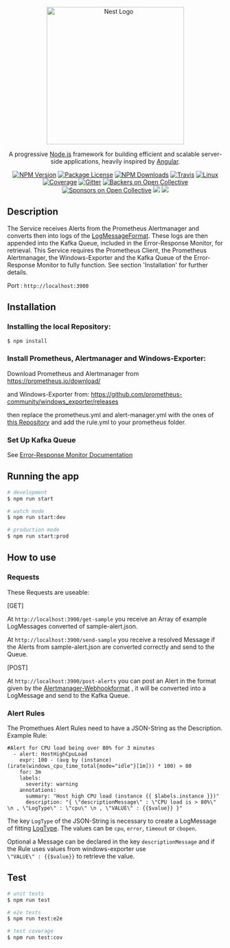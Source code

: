 <p align="center">
  <a href="http://nestjs.com/" target="blank"><img src="https://nestjs.com/img/logo_text.svg" width="320" alt="Nest Logo" /></a>
</p>

[travis-image]: https://api.travis-ci.org/nestjs/nest.svg?branch=master
[travis-url]: https://travis-ci.org/nestjs/nest
[linux-image]: https://img.shields.io/travis/nestjs/nest/master.svg?label=linux
[linux-url]: https://travis-ci.org/nestjs/nest
  
  <p align="center">A progressive <a href="http://nodejs.org" target="blank">Node.js</a> framework for building efficient and scalable server-side applications, heavily inspired by <a href="https://angular.io" target="blank">Angular</a>.</p>
    <p align="center">
<a href="https://www.npmjs.com/~nestjscore"><img src="https://img.shields.io/npm/v/@nestjs/core.svg" alt="NPM Version" /></a>
<a href="https://www.npmjs.com/~nestjscore"><img src="https://img.shields.io/npm/l/@nestjs/core.svg" alt="Package License" /></a>
<a href="https://www.npmjs.com/~nestjscore"><img src="https://img.shields.io/npm/dm/@nestjs/core.svg" alt="NPM Downloads" /></a>
<a href="https://travis-ci.org/nestjs/nest"><img src="https://api.travis-ci.org/nestjs/nest.svg?branch=master" alt="Travis" /></a>
<a href="https://travis-ci.org/nestjs/nest"><img src="https://img.shields.io/travis/nestjs/nest/master.svg?label=linux" alt="Linux" /></a>
<a href="https://coveralls.io/github/nestjs/nest?branch=master"><img src="https://coveralls.io/repos/github/nestjs/nest/badge.svg?branch=master#5" alt="Coverage" /></a>
<a href="https://gitter.im/nestjs/nestjs?utm_source=badge&utm_medium=badge&utm_campaign=pr-badge&utm_content=body_badge"><img src="https://badges.gitter.im/nestjs/nestjs.svg" alt="Gitter" /></a>
<a href="https://opencollective.com/nest#backer"><img src="https://opencollective.com/nest/backers/badge.svg" alt="Backers on Open Collective" /></a>
<a href="https://opencollective.com/nest#sponsor"><img src="https://opencollective.com/nest/sponsors/badge.svg" alt="Sponsors on Open Collective" /></a>
  <a href="https://paypal.me/kamilmysliwiec"><img src="https://img.shields.io/badge/Donate-PayPal-dc3d53.svg"/></a>
  <a href="https://twitter.com/nestframework"><img src="https://img.shields.io/twitter/follow/nestframework.svg?style=social&label=Follow"></a>
</p>
  <!--[![Backers on Open Collective](https://opencollective.com/nest/backers/badge.svg)](https://opencollective.com/nest#backer)
  [![Sponsors on Open Collective](https://opencollective.com/nest/sponsors/badge.svg)](https://opencollective.com/nest#sponsor)-->

## Description

The Service receives Alerts from the Prometheus Alertmanager and converts then into logs of the [LogMessageFormat](https://github.com/ccims/logging-message-format).
These logs are then appended into the Kafka Queue, included in the Error-Response Monitor, for retrieval. 
This Service requires the Prometheus Client, the Prometheus Alertmanager, the Windows-Exporter and the Kafka Queue of the Error-Response Monitor to fully function. See section 'Installation' for further details.

Port : `http://localhost:3900`

## Installation
### Installing the local Repository:

```bash
$ npm install
```
### Install Prometheus, Alertmanager and Windows-Exporter:

Download Prometheus and Alertmanager from https://prometheus.io/download/

and Windows-Exporter from: https://github.com/prometheus-community/windows_exporter/releases

then replace the prometheus.yml and alert-manager.yml with the ones of [this Repository](https://github.com/ccims/Prometheus-Alert-Converter/tree/dev/prometheus) and add the rule.yml to your prometheus folder.

### Set Up Kafka Queue 

See [Error-Response Monitor Documentation](https://github.com/ccims/error-response-monitoring-service/blob/dev/payment-service-monitor/README.md)


## Running the app

```bash
# development
$ npm run start

# watch mode
$ npm run start:dev

# production mode
$ npm run start:prod
```

## How to use

### Requests

These Requests are useable: 

[GET]

At `http://localhost:3900/get-sample` you receive an Array of example LogMessages converted of sample-alert.json.

At `http://localhost:3900/send-sample` you receive a resolved Message if the Alerts from sample-alert.json are converted correctly and send to the Queue.

[POST]

At `http://localhost:3900/post-alerts` you can post an Alert in the format given by the [Alertmanager-Webhookformat](https://prometheus.io/docs/alerting/latest/configuration/#webhook_config) , it will be converted into a LogMessage and send to the Kafka Queue.

### Alert Rules

The Promethues Alert Rules need to have a JSON-String as the Description. 
Example Rule:
```
#Alert for CPU load being over 80% for 3 minutes
  - alert: HostHighCpuLoad
    expr: 100 - (avg by (instance) (irate(windows_cpu_time_total{mode="idle"}[1m])) * 100) > 80
    for: 3m
    labels:
      severity: warning
    annotations:
      summary: "Host high CPU load (instance {{ $labels.instance }})"
      description: "{ \"descriptionMessage\" : \"CPU load is > 80%\" \n , \"LogType\" : \"cpu\" \n , \"VALUE\" : {{$value}} }"
```
The key `LogType` of the JSON-String is necessary to create a LogMessage of fitting [LogType](https://github.com/ccims/logging-message-format/blob/dev/src/log-type.ts). The values can be `cpu`, `error`, `timeout` or `cbopen`.

Optional a Message can be declared in the key `descriptionMessage` and if the Rule uses values from windows-exporter use <br>
`\"VALUE\" : {{$value}}` to retrieve the value. 

## Test

```bash
# unit tests
$ npm run test

# e2e tests
$ npm run test:e2e

# test coverage
$ npm run test:cov
```


